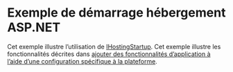 # <a name="aspnet-hosting-startup-sample"></a>Exemple de démarrage hébergement ASP.NET

Cet exemple illustre l’utilisation de [IHostingStartup](https://docs.microsoft.com/dotnet/api/microsoft.aspnetcore.hosting.ihostingstartup). Cet exemple illustre les fonctionnalités décrites dans [ajouter des fonctionnalités d’application à l’aide d’une configuration spécifique à la plateforme](https://docs.microsoft.com/aspnet/core/host-and-deploy/platform-specific-configuration).
